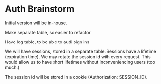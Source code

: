 # Auth Brainstorm

Initial version will be in-house.

Make separate table, so easier to refactor

Have log table, to be able to audi sign ins

We will have sessions, stored in a separate table. Sessions have a lifetime (expiration time). We may rotate the session id with every request. This would allow us to have short lifetimes without inconveniencing users (too much.)

The session id will be stored in a cookie (Authorization: SESSION_ID).

